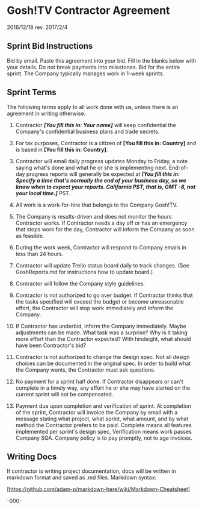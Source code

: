 # Gosh!TV Contractor Agreement

2016/12/18 rev. 2017/2/4

## Sprint Bid Instructions

Bid by email. Paste this agreement into your bid. Fill in the blanks below with your details. Do not break payments into milestones. Bid for the entire sprint. The Company typically manages work in 1-week sprints.

## Sprint Terms

The following terms apply to all work done with us, unless there is an agreement in writing otherwise.

1. Contractor ___[You fill this in: Your name]___ will keep confidential the Company's confidential business plans and trade secrets.

2. For tax purposes, Contractor is a citizen of __[You fill this in: Country]__ and is based in __[You fill this in: Country]__.

3. Contractor will email daily progress updates Monday to Friday, a note saying what's done and what he or she is implementing next. End-of-day progress reports will generally be expected at ___[You fill this in: Specify a time that's normally the end of your business day, so we know when to expect your reports.  California PST, that is, GMT -8, not your local time.]___ PST.

4. All work is a work-for-hire that belongs to the Company Gosh!TV.

5. The Company is results-driven and does not monitor the hours Contractor works. If Contractor needs a day off or has an emergency that stops work for the day, Contractor will inform the Company as soon as feasible.

6. During the work week, Contractor will respond to Company emails in less than 24 hours. 

7. Contractor will update Trello status board daily to track changes. (See GoshReports.md for instructions how to update board.)

8. Contractor will follow the Company style guidelines.

9. Contractor is not authorized to go over budget. If Contractor thinks that the tasks specified will exceed the budget or become unreasonable effort, the Contractor will stop work immediately and inform the Company. 

10. If Contractor has underbid, inform the Company immediately. Maybe adjustments can be made. What task was a surprise? Why is it taking more effort than the Contractor expected? With hindsight, what should have been Contractor's bid?

11. Contractor is not authorized to change the design spec. Not all design choices can be documented in the original spec. In order to build what the Company wants, the Contractor must ask questions.

12. No payment for a sprint half done. If Contractor disappears or can't complete in a timely way, any effort he or she may have started on the current sprint will not be compensated.

13. Payment due upon completion and verification of sprint. At completion of the sprint, Contractor will invoice the Company by email with a message stating what project, what sprint, what amount, and by what method the Contractor prefers to be paid. Complete means all features implemented per sprint's design spec, Verification means work passes Company SQA. Company policy is to pay promptly, not to age invoices.

## Writing Docs

If contractor is writing project documentation, docs will be written in markdown format and saved as .md files. Markdown syntax:

[https://github.com/adam-p/markdown-here/wiki/Markdown-Cheatsheet]

-000-
